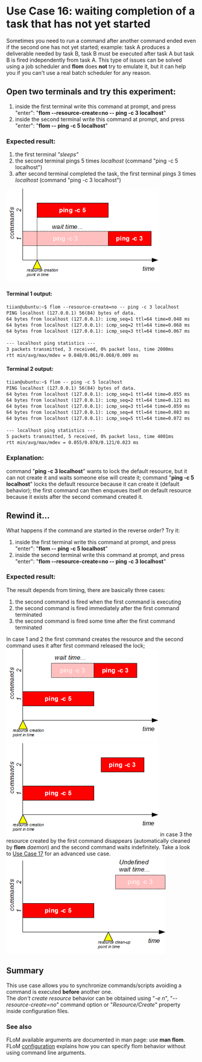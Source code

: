 # Use Case 16: waiting completion of a task that has not yet started

Sometimes you need to run a command after another command ended even if the second one has not yet started; example: task A produces a deliverable needed by task B, task B must be executed after task A but task B is fired independently from task A. This type of issues can be solved using a job scheduler and **flom** does **not** try to emulate it, but it can help you if you can't use a real batch scheduler for any reason.

## Open two terminals and try this experiment:

1. inside the first terminal write this command at prompt, and press "enter": "**flom \-\-resource-create=no \-\- ping -c 3 localhost**"
2. inside the second terminal write this command at prompt, and press "enter": "**flom \-\- ping -c 5 localhost**"

### Expected result:

1. the first terminal *"sleeps"*
2. the second terminal pings 5 times *localhost* (command "ping -c 5 localhost")
3. after second terminal completed the task, the first terminal pings 3 times *localhost* (command "ping -c 3 localhost")

![](use_case_16a.png)

#### Terminal 1 output:

    tiian@ubuntu:~$ flom --resource-create=no -- ping -c 3 localhost
    PING localhost (127.0.0.1) 56(84) bytes of data.
    64 bytes from localhost (127.0.0.1): icmp_seq=1 ttl=64 time=0.048 ms
    64 bytes from localhost (127.0.0.1): icmp_seq=2 ttl=64 time=0.068 ms
    64 bytes from localhost (127.0.0.1): icmp_seq=3 ttl=64 time=0.067 ms
    
    --- localhost ping statistics ---
    3 packets transmitted, 3 received, 0% packet loss, time 2000ms
    rtt min/avg/max/mdev = 0.048/0.061/0.068/0.009 ms

#### Terminal 2 output:

    tiian@ubuntu:~$ flom -- ping -c 5 localhost
    PING localhost (127.0.0.1) 56(84) bytes of data.
    64 bytes from localhost (127.0.0.1): icmp_seq=1 ttl=64 time=0.055 ms
    64 bytes from localhost (127.0.0.1): icmp_seq=2 ttl=64 time=0.121 ms
    64 bytes from localhost (127.0.0.1): icmp_seq=3 ttl=64 time=0.059 ms
    64 bytes from localhost (127.0.0.1): icmp_seq=4 ttl=64 time=0.083 ms
    64 bytes from localhost (127.0.0.1): icmp_seq=5 ttl=64 time=0.072 ms
    
    --- localhost ping statistics ---
    5 packets transmitted, 5 received, 0% packet loss, time 4001ms
    rtt min/avg/max/mdev = 0.055/0.078/0.121/0.023 ms

### Explanation:
command "**ping -c 3 localhost**" wants to lock the default resource, but it can not create it and waits someone else will create it; command "**ping -c 5 localhost**" locks the default resource because it can create it (default behavior); the first command can then enqueues itself on default resource because it exists after the second command created it.

## Rewind it...

What happens if the command are started in the reverse order? Try it:

1. inside the first terminal write this command at prompt, and press "enter": "**flom \-\- ping -c 5 localhost**"
2. inside the second terminal write this command at prompt, and press "enter": "**flom \-\-resource-create=no \-\- ping -c 3 localhost**"

### Expected result:

The result depends from timing, there are basically three cases:

1. the second command is fired when the first command is executing
2. the second command is fired immediately after the first command terminated
3. the second command is fired some time after the first command terminated

In case 1 and 2 the first command creates the resource and the second command uses it after first command released the lock; 
![](use_case_16b.png)
![](use_case_16c.png)
in case 3 the resource created by the first command disappears (automatically cleaned by **flom** *daemon*) and the second command waits indefinitely. Take a look to [Use Case 17](Use_Case_17.md) for an advanced use case.
![](use_case_16d_17a.png)

## Summary
This use case allows you to synchronize commands/scripts avoiding a command is executed **before** another one.   
The *don't create resource* behavior can be obtained using "*-e n*", "*\-\-resource-create=no*" command option or "*Resource/Create*" property inside configuration files.

### See also
FLoM available arguments are documented in man page: use **man flom**.   
FLoM [configuration](../Configuration.md) explains how you can specify flom behavior without using command line arguments.
